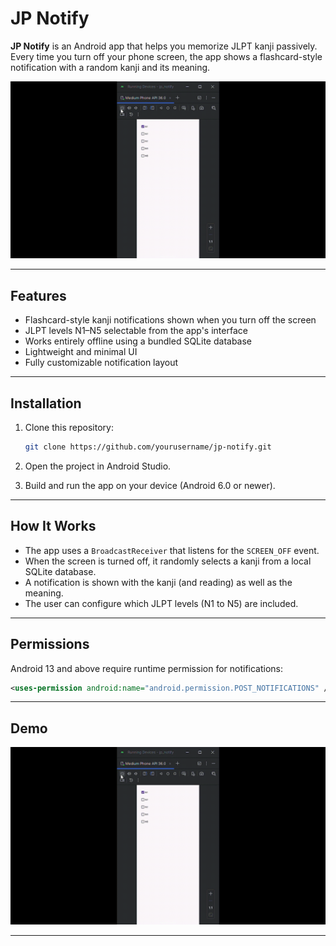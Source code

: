 # JP Notify

**JP Notify** is an Android app that helps you memorize JLPT kanji passively. Every time you turn off your phone screen, the app shows a flashcard-style notification with a random kanji and its meaning.

![JP Notify Demo](./assets/demo.gif)

---

## Features

- Flashcard-style kanji notifications shown when you turn off the screen  
- JLPT levels N1–N5 selectable from the app's interface  
- Works entirely offline using a bundled SQLite database  
- Lightweight and minimal UI  
- Fully customizable notification layout

---

## Installation

1. Clone this repository:

   ```bash
   git clone https://github.com/yourusername/jp-notify.git
   ```

2. Open the project in Android Studio.  
3. Build and run the app on your device (Android 6.0 or newer).

---

## How It Works

- The app uses a `BroadcastReceiver` that listens for the `SCREEN_OFF` event.  
- When the screen is turned off, it randomly selects a kanji from a local SQLite database.  
- A notification is shown with the kanji (and reading) as well as the meaning.  
- The user can configure which JLPT levels (N1 to N5) are included.

---

## Permissions

Android 13 and above require runtime permission for notifications:

```xml
<uses-permission android:name="android.permission.POST_NOTIFICATIONS" />
```

---

## Demo

![JP Notify Demo](./assets/demo.gif)

---

